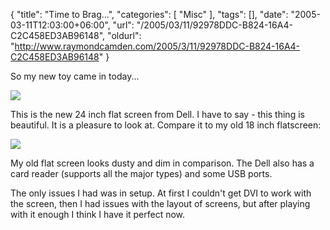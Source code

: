 {
	"title": "Time to Brag...",
	"categories": [
		"Misc"
	],
	"tags": [],
	"date": "2005-03-11T12:03:00+06:00",
	"url": "/2005/03/11/92978DDC-B824-16A4-C2C458ED3AB96148",
	"oldurl": "http://www.raymondcamden.com/2005/3/11/92978DDC-B824-16A4-C2C458ED3AB96148"
}

So my new toy came in today...

<img src="https://static.raymondcamden.com/images/mon1.jpg">

This is the new 24 inch flat screen from Dell. I have to say - this thing is beautiful. It is a pleasure to look at. Compare it to my old 18 inch flatscreen:

<img src="https://static.raymondcamden.com/images/mon2.jpg">

My old flat screen looks dusty and dim in comparison. The Dell also has a card reader (supports all the major types) and some USB ports.

The only issues I had was in setup. At first I couldn't get DVI to work with the screen, then I had issues with the layout of screens, but after playing with it enough I think I have it perfect now.